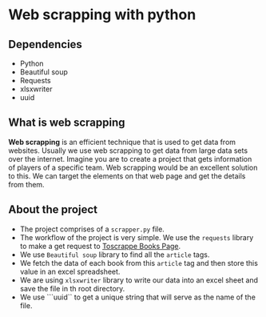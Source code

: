 # Web scrapping with python

## Dependencies

- Python
- Beautiful soup
- Requests
- xlsxwriter
- uuid

## What is web scrapping

**Web scrapping** is an efficient technique that is used to get data from websites. Usually we use web scrapping to get data from large data sets over the internet. Imagine you are to create a project that gets information of players of a specific team. Web scrapping would be an excellent solution to this. We can target the elements on that web page and get the details from them.

## About the project

- The project comprises of a ```scrapper.py``` file.
- The workflow of the project is very simple. We use the ```requests``` library to make a get request to [Toscrappe Books Page](http://books.toscrape.com/).
- We use ```Beautiful soup``` library to find all the ```article``` tags.
- We fetch the data of each book  from this ```article``` tag and then store this value in an excel spreadsheet.
- We are using ```xlsxwriter``` library to write our data into an excel sheet and save the file in th root directory.
- We use ```uuid`` to get a unique string that will serve as the name of the file.
